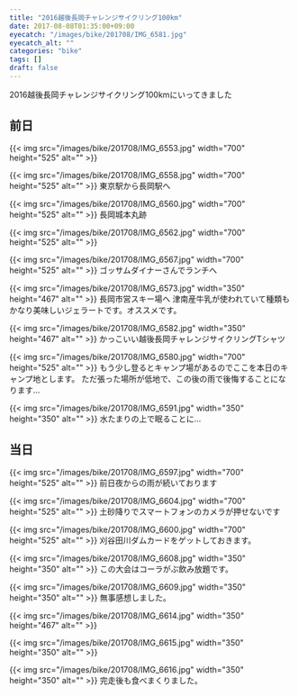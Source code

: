 ```yaml
---
title: "2016越後長岡チャレンジサイクリング100km"
date: 2017-08-08T01:35:00+09:00
eyecatch: "/images/bike/201708/IMG_6581.jpg"
eyecatch_alt: ""
categories: "bike"
tags: []
draft: false
---
```


2016越後長岡チャレンジサイクリング100kmにいってきました

<h2>前日</h2>
{{< img src="/images/bike/201708/IMG_6553.jpg" width="700" height="525" alt="" >}}

{{< img src="/images/bike/201708/IMG_6558.jpg" width="700" height="525" alt="" >}}
東京駅から長岡駅へ

{{< img src="/images/bike/201708/IMG_6560.jpg" width="700" height="525" alt="" >}}
長岡城本丸跡

{{< img src="/images/bike/201708/IMG_6562.jpg" width="700" height="525" alt="" >}}

{{< img src="/images/bike/201708/IMG_6567.jpg" width="700" height="525" alt="" >}}
ゴッサムダイナーさんでランチへ

{{< img src="/images/bike/201708/IMG_6573.jpg" width="350" height="467" alt="" >}}
長岡市営スキー場へ
津南産牛乳が使われていて種類もかなり美味しいジェラートです。オススメです。

{{< img src="/images/bike/201708/IMG_6582.jpg" width="350" height="467" alt="" >}}
かっこいい越後長岡チャレンジサイクリングTシャツ

{{< img src="/images/bike/201708/IMG_6580.jpg" width="700" height="525" alt="" >}}
もう少し登るとキャンプ場があるのでここを本日のキャンプ地とします。
ただ張った場所が低地で、この後の雨で後悔することになります…

{{< img src="/images/bike/201708/IMG_6591.jpg" width="350" height="350" alt="" >}}
水たまりの上で眠ることに…

<h2>当日</h2>
{{< img src="/images/bike/201708/IMG_6597.jpg" width="700" height="525" alt="" >}}
前日夜からの雨が続いております

{{< img src="/images/bike/201708/IMG_6604.jpg" width="700" height="525" alt="" >}}
土砂降りでスマートフォンのカメラが押せないです

{{< img src="/images/bike/201708/IMG_6600.jpg" width="700" height="525" alt="" >}}
刈谷田川ダムカードをゲットしておきます。

{{< img src="/images/bike/201708/IMG_6608.jpg" width="350" height="350" alt="" >}}
この大会はコーラがぶ飲み放題です。

{{< img src="/images/bike/201708/IMG_6609.jpg" width="350" height="350" alt="" >}}
無事感想しました。

{{< img src="/images/bike/201708/IMG_6614.jpg" width="350" height="467" alt="" >}}

{{< img src="/images/bike/201708/IMG_6615.jpg" width="350" height="350" alt="" >}}

{{< img src="/images/bike/201708/IMG_6616.jpg" width="350" height="350" alt="" >}}
完走後も食べまくりました。